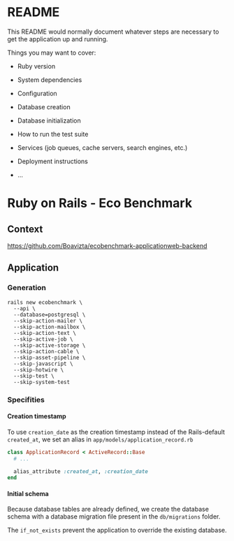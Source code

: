 # README

This README would normally document whatever steps are necessary to get the
application up and running.

Things you may want to cover:

* Ruby version

* System dependencies

* Configuration

* Database creation

* Database initialization

* How to run the test suite

* Services (job queues, cache servers, search engines, etc.)

* Deployment instructions

* ...


# Ruby on Rails - Eco Benchmark

## Context

https://github.com/Boavizta/ecobenchmark-applicationweb-backend

## Application

### Generation

```
rails new ecobenchmark \
  --api \
  --database=postgresql \
  --skip-action-mailer \
  --skip-action-mailbox \
  --skip-action-text \
  --skip-active-job \
  --skip-active-storage \
  --skip-action-cable \
  --skip-asset-pipeline \
  --skip-javascript \
  --skip-hotwire \
  --skip-test \
  --skip-system-test
```

### Specifities

#### Creation timestamp

To use `creation_date` as the creation timestamp instead of the Rails-default `created_at`, we set an alias in `app/models/application_record.rb`

```rb
class ApplicationRecord < ActiveRecord::Base
  # ...

  alias_attribute :created_at, :creation_date
end
```

#### Initial schema

Because database tables are already defined, we create the database schema with a database migration file present in the `db/migrations` folder.

The `if_not_exists` prevent the application to override the existing database.